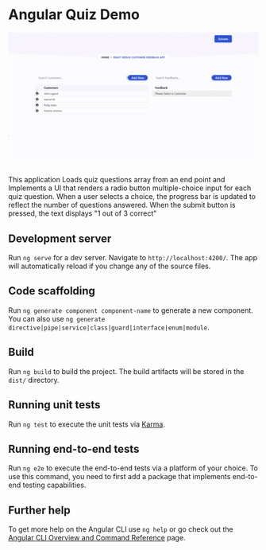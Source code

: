 # Angular Quiz Demo

<img src="https://github.com/joenan/Angular-Redux-Customer-Feedback/blob/main/demo.gif" title="React Redux Customer and Feedback Demo"/>

##

This application Loads quiz questions array from an end point and Implements a UI that renders a radio button multiple-choice input for each quiz question. When a user selects a choice, the progress bar is updated to reflect the number of questions answered. When the submit button is pressed, the text displays "1 out of 3 correct"

## Development server

Run `ng serve` for a dev server. Navigate to `http://localhost:4200/`. The app will automatically reload if you change any of the source files.

## Code scaffolding

Run `ng generate component component-name` to generate a new component. You can also use `ng generate directive|pipe|service|class|guard|interface|enum|module`.

## Build

Run `ng build` to build the project. The build artifacts will be stored in the `dist/` directory.

## Running unit tests

Run `ng test` to execute the unit tests via [Karma](https://karma-runner.github.io).

## Running end-to-end tests

Run `ng e2e` to execute the end-to-end tests via a platform of your choice. To use this command, you need to first add a package that implements end-to-end testing capabilities.

## Further help

To get more help on the Angular CLI use `ng help` or go check out the [Angular CLI Overview and Command Reference](https://angular.io/cli) page.

